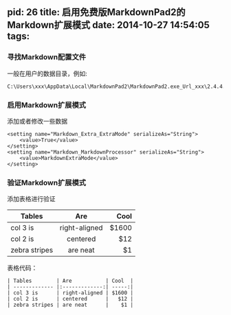 pid: 26
title: 启用免费版MarkdownPad2的Markdown扩展模式
date: 2014-10-27 14:54:05
tags:
---
### 寻找Markdown配置文件
一般在用户的数据目录，例如:
```
C:\Users\xxx\AppData\Local\MarkdownPad2\MarkdownPad2.exe_Url_xxx\2.4.4.40074\user.config
```

### 启用Markdown扩展模式
添加或者修改一些数据
```
<setting name="Markdown_Extra_ExtraMode" serializeAs="String">
    <value>True</value>
</setting>
<setting name="Markdown_MarkdownProcessor" serializeAs="String">
    <value>MarkdownExtraMode</value>
</setting>
```

### 验证Markdown扩展模式
添加表格进行验证

| Tables        | Are           | Cool  |
| ------------- |:-------------:| -----:|
| col 3 is      | right-aligned | $1600 |
| col 2 is      | centered      |   $12 |
| zebra stripes | are neat      |    $1 |
表格代码：

```
| Tables        | Are           | Cool  |
| ------------- |:-------------:| -----:|
| col 3 is      | right-aligned | $1600 |
| col 2 is      | centered      |   $12 |
| zebra stripes | are neat      |    $1 |
```